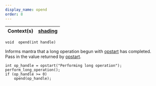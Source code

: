 ```yaml
---
display_name: opend
order: 8
---
```

| Context(s) | [shading](../contexts/shading.html) |
| --- | --- |

`void  opend(int handle)`

Informs mantra that a long operation begun with [opstart](opstart.html "Start a long operation.") has completed. Pass in the value returned by [opstart](opstart.html "Start a long operation.").

```vex
int op_handle = opstart("Performing long operation");
perform_long_operation();
if (op_handle >= 0)
    opend(op_handle);

```
